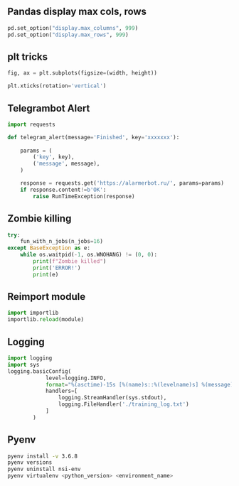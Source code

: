 ## **Pandas display max cols, rows**

```python
pd.set_option("display.max_columns", 999)
pd.set_option("display.max_rows", 999)
```

## **plt tricks**

```python
fig, ax = plt.subplots(figsize=(width, height)) 

plt.xticks(rotation='vertical')
```
    
 ## **Telegrambot Alert**

```python
import requests

def telegram_alert(message='Finished', key='xxxxxxx'):
    
    params = (
        ('key', key),
        ('message', message),
    )

    response = requests.get('https://alarmerbot.ru/', params=params)
    if response.content!=b'OK':
        raise RunTimeException(response)
```

## Zombie killing

```python
try:
    fun_with_n_jobs(n_jobs=16)
except BaseException as e:
    while os.waitpid(-1, os.WNOHANG) != (0, 0):
        print(f"Zombie killed")
        print('ERROR!')
        print(e)
```

## Reimport module

```python
import importlib
importlib.reload(module)
```

## Logging

```python
import logging
import sys
logging.basicConfig(
            level=logging.INFO,
            format="%(asctime)-15s [%(name)s::%(levelname)s] %(message)s",
            handlers=[
                logging.StreamHandler(sys.stdout),
                logging.FileHandler('./training_log.txt')
            ]
        )
```

## Pyenv

```bash
pyenv install -v 3.6.8
pyenv versions
pyenv uninstall nsi-env
pyenv virtualenv <python_version> <environment_name>
```
